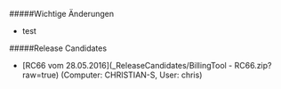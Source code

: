 #####Wichtige Änderungen
* test
[](CHANGELOGEND)


#####Release Candidates
* [RC66 vom 28.05.2016](_ReleaseCandidates/BillingTool - RC66.zip?raw=true) (Computer: CHRISTIAN-S, User: chris)
